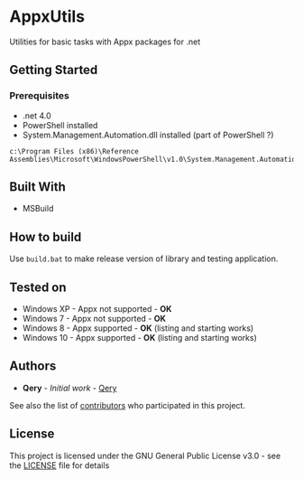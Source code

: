 # AppxUtils
Utilities for basic tasks with Appx packages for .net

## Getting Started

### Prerequisites

* .net 4.0
* PowerShell installed
* System.Management.Automation.dll installed (part of PowerShell ?)
```
c:\Program Files (x86)\Reference Assemblies\Microsoft\WindowsPowerShell\v1.0\System.Management.Automation.dll
```

## Built With

* MSBuild

## How to build

Use ```build.bat``` to make release version of library and testing application.

## Tested on

* Windows XP - Appx not supported - **OK**
* Windows 7 - Appx not supported - **OK**
* Windows 8 - Appx supported - **OK** (listing and starting works)
* Windows 10 - Appx supported - **OK** (listing and starting works)

## Authors

* **Qery** - *Initial work* - [Qery](https://github.com/qery)

See also the list of [contributors](https://github.com/qery/AppxUtils/contributors) who participated in this project.

## License

This project is licensed under the GNU General Public License v3.0 - see the [LICENSE](LICENSE) file for details
